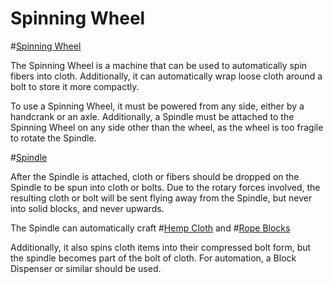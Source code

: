 # Spinning Wheel

#[Spinning Wheel](block:betterwithaddons:loom@0)

The Spinning Wheel is a machine that can be used to automatically spin fibers into cloth. Additionally, it can
automatically wrap loose cloth around a bolt to store it more compactly.

To use a Spinning Wheel, it must be powered from any side, either by a handcrank or an axle.
Additionally, a Spindle must be attached to the Spinning Wheel on any side other than the wheel, as the wheel is too fragile to rotate the Spindle.

#[Spindle](block:betterwithaddons:spindle@0)

After the Spindle is attached, cloth or fibers should be dropped on the Spindle to be spun into cloth or bolts.
Due to the rotary forces involved, the resulting cloth or bolt will be sent flying away from the Spindle, but never into solid blocks, and never upwards.

The Spindle can automatically craft #[Hemp Cloth](item:betterwithmods:material@4) and #[Rope Blocks](block:betterwithmods:aesthetic@4)

Additionally, it also spins cloth items into their compressed bolt form, but the spindle becomes part of the bolt of cloth. For automation, a Block Dispenser or similar should be used.